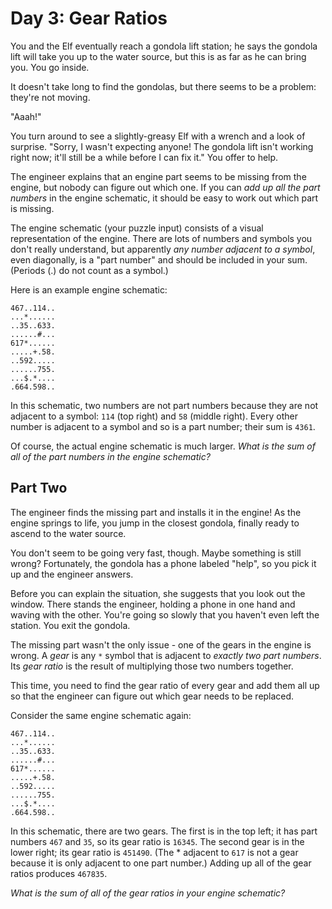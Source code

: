# Day 3: Gear Ratios

You and the Elf eventually reach a gondola lift station; he says the gondola lift will take you up to the water source, but this is as far as he can bring you.
You go inside.

It doesn't take long to find the gondolas, but there seems to be a problem: they're not moving.

"Aaah!"

You turn around to see a slightly-greasy Elf with a wrench and a look of surprise. "Sorry, I wasn't expecting anyone! The gondola lift isn't working right now;
it'll still be a while before I can fix it." You offer to help.

The engineer explains that an engine part seems to be missing from the engine, but nobody can figure out which one. If you can *add up all the part numbers* in
the engine schematic, it should be easy to work out which part is missing.

The engine schematic (your puzzle input) consists of a visual representation of the engine. There are lots of numbers and symbols you don't really understand,
but apparently *any number adjacent to a symbol*, even diagonally, is a "part number" and should be included in your sum. (Periods (.) do not count as a symbol.)

Here is an example engine schematic:

```text
467..114..
...*......
..35..633.
......#...
617*......
.....+.58.
..592.....
......755.
...$.*....
.664.598..
```

In this schematic, two numbers are not part numbers because they are not adjacent to a symbol: `114` (top right) and `58` (middle right). Every other number is
adjacent to a symbol and so is a part number; their sum is `4361`.

Of course, the actual engine schematic is much larger. *What is the sum of all of the part numbers in the engine schematic?*

## Part Two

The engineer finds the missing part and installs it in the engine! As the engine springs to life, you jump in the closest gondola, finally ready to ascend to the
water source.

You don't seem to be going very fast, though. Maybe something is still wrong? Fortunately, the gondola has a phone labeled "help", so you pick it up and the
engineer answers.

Before you can explain the situation, she suggests that you look out the window. There stands the engineer, holding a phone in one hand and waving with the other.
You're going so slowly that you haven't even left the station. You exit the gondola.

The missing part wasn't the only issue - one of the gears in the engine is wrong. A *gear* is any `*` symbol that is adjacent to *exactly two part numbers*.
Its *gear ratio* is the result of multiplying those two numbers together.

This time, you need to find the gear ratio of every gear and add them all up so that the engineer can figure out which gear needs to be replaced.

Consider the same engine schematic again:

```text
467..114..
...*......
..35..633.
......#...
617*......
.....+.58.
..592.....
......755.
...$.*....
.664.598..
```

In this schematic, there are two gears. The first is in the top left; it has part numbers `467` and `35`, so its gear ratio is `16345`. The second gear is in the
lower right; its gear ratio is `451490`. (The * adjacent to `617` is not a gear because it is only adjacent to one part number.) Adding up all of the gear ratios
produces `467835`.

*What is the sum of all of the gear ratios in your engine schematic?*
